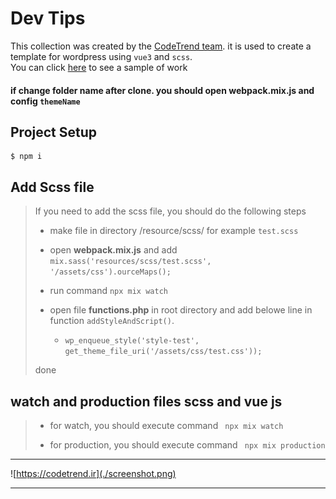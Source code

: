 
# Dev Tips 
This collection was created by the [CodeTrend team](https://codetrend.ir/). it is used to create a template for wordpress using `vue3` and `scss`.   
You can click [here](https://codetrend.ir/) to see a sample of work

#### if change folder name after clone. you should open **webpack.mix.js** and config `themeName`

## Project Setup
```
$ npm i
```

## Add Scss file
>
> If you need to add the scss file, you should do the following steps
>
> -  make file in directory /resource/scss/    for example `test.scss`
>
> - open **webpack.mix.js** and add `mix.sass('resources/scss/test.scss', '/assets/css').ourceMaps();`
>
> - run command `npx mix watch`
>
> -  open file **functions.php** in root directory and add belowe line in function `addStyleAndScript()`.  
>    - `wp_enqueue_style('style-test', get_theme_file_uri('/assets/css/test.css'));`
> 
> done

## watch and production files scss and vue js
> - for watch, you should execute command ` npx mix watch`
>
> - for production, you should execute command ` npx mix production`
>
---
![https://codetrend.ir](./screenshot.png)
<!-- <https://codetrend.ir/> -->
---
